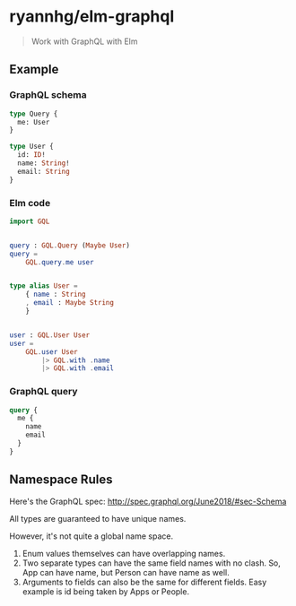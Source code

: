 # ryannhg/elm-graphql

> Work with GraphQL with Elm

## Example

### GraphQL schema

```graphql
type Query {
  me: User
}

type User {
  id: ID!
  name: String!
  email: String
}
```

### Elm code

```elm
import GQL


query : GQL.Query (Maybe User)
query =
    GQL.query.me user


type alias User =
    { name : String
    , email : Maybe String
    }


user : GQL.User User
user =
    GQL.user User
        |> GQL.with .name
        |> GQL.with .email
```

### GraphQL query

```graphql
query {
  me {
    name
    email
  }
}
```

## Namespace Rules

Here's the GraphQL spec: http://spec.graphql.org/June2018/#sec-Schema

All types are guaranteed to have unique names.

However, it's not quite a global name space.

1. Enum values themselves can have overlapping names.
2. Two separate types can have the same field names with no clash. So, App can have name, but Person can have name as well.
3. Arguments to fields can also be the same for different fields. Easy example is id being taken by Apps or People.
